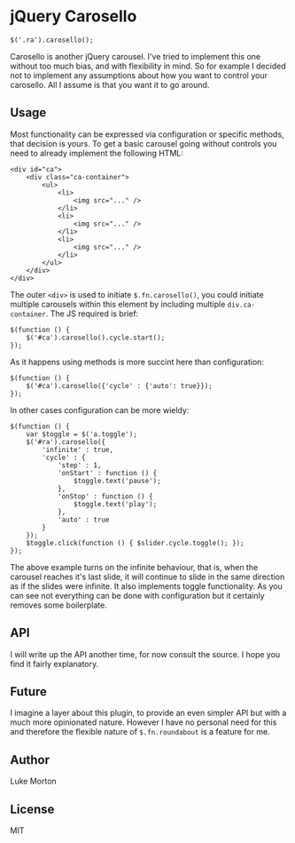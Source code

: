 # jQuery Carosello

	$('.ra').carosello();
	
Carosello is another jQuery carousel. I've tried to implement this
one without too much bias, and with flexibility in mind. So for
example I decided not to implement any assumptions about how you
want to control your carosello. All I assume is that you want it
to go around.

## Usage

Most functionality can be expressed via configuration or specific
methods, that decision is yours. To get a basic carousel going
without controls you need to already implement the following HTML:

	<div id="ca">
		<div class="ca-container">
			<ul>
				<li>
					<img src="..." />
				</li>
				<li>
					<img src="..." />
				</li>
				<li>
					<img src="..." />
				</li>
			</ul>
		</div>
	</div>

The outer `<div>` is used to initiate `$.fn.carosello()`, you could
initiate multiple carousels within this element by including multiple
`div.ca-container`. The JS required is brief:

	$(function () {
		$('#ca').carosello().cycle.start();
	});
	
As it happens using methods is more succint here than configuration:

	$(function () {
		$('#ca').carosello({'cycle' : {'auto': true}});
	});
	
In other cases configuration can be more wieldy:

	$(function () {
		var $toggle = $('a.toggle');
		$('#ra').carosello({
			'infinite' : true,
			'cycle' : {
				'step' : 1,
				'onStart' : function () {
					$toggle.text('pause');
				},
				'onStop' : function () {
					$toggle.text('play');
				},
				'auto' : true
			}
		});
		$toggle.click(function () { $slider.cycle.toggle(); });
	});
	
The above example turns on the infinite behaviour, that is, when the
carousel reaches it's last slide, it will continue to slide in the
same direction as if the slides were infinite. It also implements
toggle functionality. As you can see not everything can be done with
configuration but it certainly removes some boilerplate.

## API

I will write up the API another time, for now consult the source. I
hope you find it fairly explanatory.

## Future

I imagine a layer about this plugin, to provide an even simpler API
but with a much more opinionated nature. However I have no personal
need for this and therefore the flexible nature of `$.fn.roundabout`
is a feature for me.

## Author

Luke Morton

## License

MIT
